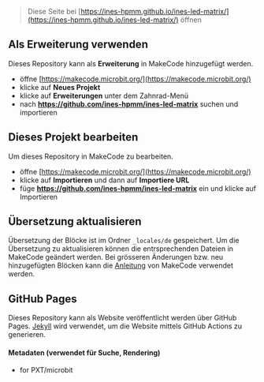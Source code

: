 
> Diese Seite bei [https://ines-hpmm.github.io/ines-led-matrix/](https://ines-hpmm.github.io/ines-led-matrix/) öffnen

## Als Erweiterung verwenden

Dieses Repository kann als **Erweiterung** in MakeCode hinzugefügt werden.

* öffne [https://makecode.microbit.org/](https://makecode.microbit.org/)
* klicke auf **Neues Projekt**
* klicke auf **Erweiterungen** unter dem Zahnrad-Menü
* nach **https://github.com/ines-hpmm/ines-led-matrix** suchen und importieren

## Dieses Projekt bearbeiten

Um dieses Repository in MakeCode zu bearbeiten.

* öffne [https://makecode.microbit.org/](https://makecode.microbit.org/)
* klicke auf **Importieren** und dann auf **Importiere URL**
* füge **https://github.com/ines-hpmm/ines-led-matrix** ein und klicke auf Importieren

## Übersetzung aktualisieren
Übersetzung der Blöcke ist im Ordner `_locales/de` gespeichert. Um die Übersetzung zu aktualisieren können die entrsprechenden Dateien in MakeCode geändert werden. Bei grösseren Änderungen bzw. neu hinzugefügten Blöcken kann die [Anleitung](https://makecode.com/extensions/localization) von MakeCode verwendet werden.

## GitHub Pages

Dieses Repository kann als Website veröffentlicht werden über GitHub Pages. [Jekyll](https://jekyllrb.com/docs/) wird verwendet, um die Website mittels GitHub Actions zu generieren. 



#### Metadaten (verwendet für Suche, Rendering)

* for PXT/microbit
<script src="https://makecode.com/gh-pages-embed.js"></script><script>makeCodeRender("{{ site.makecode.home_url }}", "{{ site.github.owner_name }}/{{ site.github.repository_name }}");</script>
